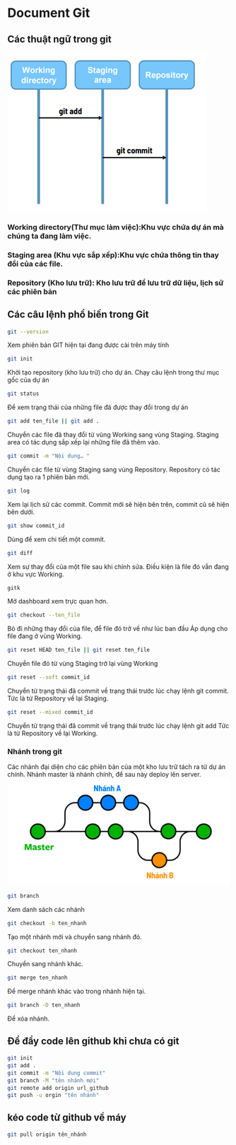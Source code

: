 # Document Git
## Các thuật ngữ trong git
![stupid](./stupid.png)
### Working directory(Thư mục làm việc):Khu vực chứa dự án mà chúng ta đang làm việc.
### Staging area (Khu vực sắp xếp):Khu vực chứa thông tin thay đổi của các file.
### Repository (Kho lưu trữ): Kho lưu trữ để lưu trữ dữ liệu, lịch sử các phiên bản
## Các câu lệnh phổ biến trong Git
```bash
git --version
```
Xem phiên bản GIT hiện tại đang được cài trên máy tính
```bash
git init
```
Khởi tạo repository (kho lưu trữ) cho dự án.
Chạy câu lệnh trong thư mục gốc của dự án
```bash
git status
```
Để xem trạng thái của những file đã được thay đổi trong dự án
```bash
git add ten_file || git add . 
```
Chuyển các file đã thay đổi từ vùng Working sang vùng Staging.
Staging area có tác dụng sắp xếp lại những file đã thêm vào.
```bash
git commit -m "Nội dung… "
```
Chuyển các file từ vùng Staging sang vùng Repository.
Repository có tác dụng tạo ra 1 phiên bản mới.
```bash
git log
```
Xem lại lịch sử các commit.
Commit mới sẽ hiện bên trên, commit cũ sẽ hiện bên dưới.
```bash
git show commit_id
```
Dùng để xem chi tiết một commit.
```bash
git diff
```
Xem sự thay đổi của một file sau khi chỉnh sửa.
Điều kiện là file đó vẫn đang ở khu vực Working.
```bash
gitk
```
Mở dashboard xem trực quan hơn.
```bash
git checkout --ten_file
```
Bỏ đi những thay đổi của file, để file đó trở về như lúc ban đầu
Áp dụng cho file đang ở vùng Working.
```bash
git reset HEAD ten_file || git reset ten_file
```
Chuyển file đó từ vùng Staging trở lại vùng Working
```bash
git reset --soft commit_id
```
Chuyển từ trạng thái đã commit về trạng thái trước lúc chạy lệnh git commit.
Tức là từ Repository về lại Staging.
```bash
git reset --mixed commit_id
```
Chuyển từ trạng thái đã commit về trạng thái trước lúc chạy lệnh git add
Tức là từ Repository về lại Working.
### Nhánh trong git
Các nhánh đại diện cho các phiên bản của một kho lưu trữ tách ra từ dự án chính.
Nhánh master là nhánh chính, để sau này deploy lên server.
![branch](./branch.png)
```bash
git branch
```
Xem danh sách các nhánh
```bash
git checkout -b ten_nhanh
```
Tạo một nhánh mới và chuyển sang nhánh đó.
```bash
git checkout ten_nhanh
```
Chuyển sang nhánh khác.
```bash
git merge ten_nhanh
```
Để merge nhánh khác vào trong nhánh hiện tại.
```bash
git branch -D ten_nhanh
```
Để xóa nhánh.
## Để đẩy code lên github khi chưa có git
```bash
git init
git add .
git commit -m "Nội dung commit"
git branch -M "tên nhánh mới"
git remote add origin url_github
git push -u orgin "tên nhánh"
```
## kéo code từ github về máy
```bash
git pull origin tên_nhánh
```